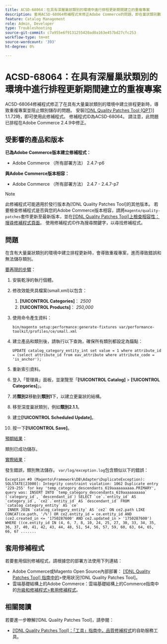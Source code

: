 ```yaml
---
title: ACSD-68064：在具有深層巢狀類別的環境中進行排程更新期間建立的重複專案
description: 套用ACSD-68064修補程式來修正Adobe Commerce的問題，即在巢狀類別數量很大的環境中建立排程更新，會導致重複專案並防止類別儲存。
feature: Catalog Management
role: Admin, Developer
type: Troubleshooting
source-git-commit: c7a955e6f9131255420ad0a163e457bd27cfc253
workflow-type: tm+mt
source-wordcount: '393'
ht-degree: 0%

---
```



# ACSD-68064：在具有深層巢狀類別的環境中進行排程更新期間建立的重複專案

ACSD-68064修補程式修正了在具有大量巢狀類別的環境中建立排程更新時，導致重複專案並阻止類別儲存的問題。 安裝[[!DNL Quality Patches Tool (QPT)]](/help/tools/quality-patches-tool/quality-patches-tool-to-self-serve-quality-patches.md) 1.1.72時，即可使用此修補程式。 修補程式ID為ACSD-68064。 請注意，此問題已排程在Adobe Commerce 2.4.9中修正。

## 受影響的產品和版本

**已為Adobe Commerce版本建立修補程式：**

* Adobe Commerce （所有部署方法） 2.4.7-p6

**與Adobe Commerce版本相容：**

* Adobe Commerce （所有部署方法） 2.4.7 - 2.4.7-p7

>[!NOTE]
>
>此修補程式可能適用於發行版本為[!DNL Quality Patches Tool]的其他版本。 若要檢查修補程式是否與您的Adobe Commerce版本相容，請將`magento/quality-patches`套件更新至最新版本，並在[[!DNL Quality Patches Tool]上檢查相容性：搜尋修補程式頁面](https://experienceleague.adobe.com/tools/commerce-quality-patches/index.html?lang=zh-Hant)。 使用修補程式ID作為搜尋關鍵字，以尋找修補程式。

## 問題

在含有大量巢狀類別的環境中建立排程更新時，會導致重複專案，進而導致錯誤和無法儲存類別。

<u>要再現的步驟</u>：

1. 安裝乾淨的執行個體。
1. 修改效能夾具檔案(small.xml)以包含：
   1. **[!UICONTROL Categories]**： *2500*
   1. **[!UICONTROL Products]**： *250,000*
1. 使用命令產生資料：

   ```
   bin/magento setup:performance:generate-fixtures var/performance-toolkit/profiles/ce/small.xml
   ```

1. 建立產品和類別後，請執行以下查詢，確保所有類別都設定為錨點：

   ```
   UPDATE catalog_category_entity_int set value = 1 where attribute_id = (select attribute_id from eav_attribute where attribute_code = 'is_anchor'); 
   ```

1. 重新索引資料。
1. 登入「管理員」面板，並瀏覽至「**[!UICONTROL Catalog]** > **[!UICONTROL Categories]**」。
1. 將&#x200B;**類別2**&#x200B;移動到&#x200B;**類別1**&#x200B;下，以建立更巢狀的結構。
1. 移至深度巢狀類別，例如&#x200B;**類別2.1.1**。
1. 建立&#x200B;**[!UICONTROL Scheduled Update]**。
1. 按一下&#x200B;**[!UICONTROL Save]**。

<u>預期結果</u>：

類別已成功儲存。

<u>實際結果</u>：

發生錯誤，類別無法儲存。 `var/log/exception.log`包含類似以下的錯誤：

```
Exception #0 (Magento\Framework\DB\Adapter\DuplicateException): SQLSTATE[23000]: Integrity constraint violation: 1062 Duplicate entry '229-255' for key 'temp_category_descendants_619aaaaaaaaaa.PRIMARY', query was: INSERT INTO `temp_category_descendants_619aaaaaaaaaa` (`category_id`, `descendant_id`) SELECT `ce`.`entity_id` AS `category_id`, `ce2`.`entity_id` AS `descendant_id` FROM `catalog_category_entity` AS `ce`
 INNER JOIN `catalog_category_entity` AS `ce2` ON ce2.path LIKE CONCAT(ce.path, '/%') OR ce2.entity_id = ce.entity_id AND (ce2.created_in <= '1750287600' AND ce2.updated_in > '1750287600') WHERE ((ce.entity_id IN (4, 6, 7, 8, 10, 24, 25, 27, 30, 33, 34, 35, 36, 37, 40, 41, 42, 43, 44, 48, 51, 54, 56, 57, 59, 60, 63, 64, 65, 66, 67 .......
```

## 套用修補程式

若要套用個別修補程式，請根據您的部署方法使用下列連結：

* Adobe Commerce或Magento Open Source內部部署： [[!DNL Quality Patches Tool] 指南中的](/help/tools/quality-patches-tool/usage.md)>使用狀況[!DNL Quality Patches Tool]。
* 雲端基礎結構上的Adobe Commerce：雲端基礎結構上的Commerce指南中的[升級和修補程式>套用修補程式](https://experienceleague.adobe.com/docs/commerce-cloud-service/user-guide/develop/upgrade/apply-patches.html?lang=zh-Hant)。

## 相關閱讀

若要進一步瞭解[!DNL Quality Patches Tool]，請參閱：

* [[!DNL Quality Patches Tool]：「工具」指南中，品質修補程式](/help/tools/quality-patches-tool/quality-patches-tool-to-self-serve-quality-patches.md)的自助服務工具。
